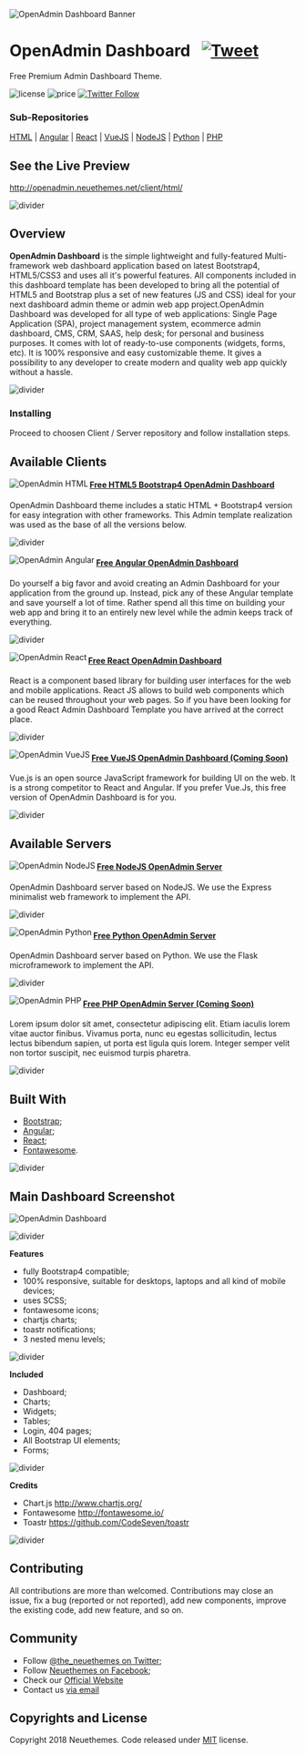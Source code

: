 ![OpenAdmin Dashboard Banner](https://neuethemes.net/wp-content/uploads/github-slide-02.jpg "OpenAdmin Banner")

# OpenAdmin Dashboard &nbsp; [![Tweet](https://img.shields.io/twitter/url/http/shields.io.svg?style=social)](https://twitter.com/intent/tweet?text=Get%20the%20%20free%20multi-framework%20Admin%20Dashboard%20theme%20&url=https://neuethemes.net/portfolio/openadmin-dashboard&via=the_neuethemes&hashtags=admin,dashboard,html5,css3,angular,react) &nbsp;

Free Premium Admin Dashboard Theme.

![license](https://img.shields.io/packagist/l/doctrine/orm.svg)
![price](https://img.shields.io/badge/price-FREE-0098f7.svg)
[![Twitter Follow](https://img.shields.io/twitter/follow/espadrine.svg?style=social&label=Follow)](https://twitter.com/the_neuethemes)


### Sub-Repositories
[HTML](https://github.com/Neuethemes/OpenAdmin-client-Html) | [Angular](https://github.com/Neuethemes/OpenAdmin-client-Angular) | [React](https://github.com/Neuethemes/OpenAdmin-client-React) | [VueJS](https://github.com/Neuethemes/OpenAdmin-client-VueJS) | [NodeJS](https://github.com/Neuethemes/OpenAdmin-server-NodeJS) | [Python](https://github.com/Neuethemes/OpenAdmin-server-Python) | [PHP](https://github.com/Neuethemes/OpenAdmin-server-PHP)

## See the Live Preview
http://openadmin.neuethemes.net/client/html/

![divider](https://neuethemes.net/wp-content/uploads/transparent-30.png "divider")

## Overview

**OpenAdmin Dashboard** is the simple lightweight and fully-featured Multi-framework web dashboard application based on latest Bootstrap4, HTML5/CSS3 and uses all it's powerful features. All components included in this dashboard template has been developed to bring all the potential of HTML5 and Bootstrap plus a set of new features (JS and CSS) ideal for your next dashboard admin theme or admin web app project.OpenAdmin Dashboard was developed for all type of web applications: Single Page Application (SPA), project management system, ecommerce admin dashboard, CMS, CRM, SAAS, help desk; for personal and business purposes. It comes with lot of ready-to-use components (widgets, forms, etc). It is 100% responsive and easy customizable theme. It gives a possibility to any developer to create modern and quality web app quickly without a hassle.

![divider](https://neuethemes.net/wp-content/uploads/transparent-30.png "divider")

### Installing
Proceed to choosen Client / Server repository and follow installation steps.

## Available Clients

[<img align="left" src="https://neuethemes.net/wp-content/uploads/logos-tech-01-html.jpg" alt="OpenAdmin HTML">](https://github.com/Neuethemes/OpenAdmin-client-Html)

#### [Free HTML5 Bootstrap4 OpenAdmin Dashboard](https://github.com/Neuethemes/OpenAdmin-client-Html)
OpenAdmin Dashboard theme includes a static HTML + Bootstrap4 version for easy integration with other frameworks. This Admin template realization was used as the base of all the versions below.

![divider](https://neuethemes.net/wp-content/uploads/transparent-20.png "divider")

[<img align="left" src="https://neuethemes.net/wp-content/uploads/logos-tech-02-angular.jpg" alt="OpenAdmin Angular">](https://github.com/Neuethemes/OpenAdmin-client-Angular)

#### [Free Angular OpenAdmin Dashboard](https://github.com/Neuethemes/OpenAdmin-client-Angular)
Do yourself a big favor and avoid creating an Admin Dashboard for your application from the ground up. Instead, pick any of these Angular template and save yourself a lot of time. Rather spend all this time on building your web app and bring it to an entirely new level while the admin keeps track of everything.

![divider](https://neuethemes.net/wp-content/uploads/transparent-20.png "divider")

[<img align="left" src="https://neuethemes.net/wp-content/uploads/logos-tech-03-react.jpg" alt="OpenAdmin React">](https://github.com/Neuethemes/OpenAdmin-client-React)

#### [Free React OpenAdmin Dashboard](https://github.com/Neuethemes/OpenAdmin-client-React)
React is a component based library for building user interfaces for the web and mobile applications. React JS allows to build web components which can be reused throughout your web pages. So if you have been looking for a good React Admin Dashboard Template you have arrived at the correct place.

![divider](https://neuethemes.net/wp-content/uploads/transparent-20.png "divider")

[<img align="left" src="https://neuethemes.net/wp-content/uploads/logos-tech-04-vue.jpg" alt="OpenAdmin VueJS">](https://github.com/Neuethemes/OpenAdmin-client-VueJS)

#### [Free VueJS OpenAdmin Dashboard (Coming Soon)](https://github.com/Neuethemes/OpenAdmin-client-VueJS)
Vue.js is an open source JavaScript framework for building UI on the web. It is a strong competitor to React and Angular. If you prefer Vue.Js, this free version of OpenAdmin Dashboard is for you.

![divider](https://neuethemes.net/wp-content/uploads/transparent-30.png "divider")

## Available Servers

[<img align="left" src="https://neuethemes.net/wp-content/uploads/logos-tech-05-nodejs.jpg" alt="OpenAdmin NodeJS">](https://github.com/Neuethemes/OpenAdmin-server-NodeJS)

#### [Free NodeJS OpenAdmin Server](https://github.com/Neuethemes/OpenAdmin-server-NodeJS)
OpenAdmin Dashboard server based on NodeJS.
We use the Express minimalist web framework to implement the API.

![divider](https://neuethemes.net/wp-content/uploads/transparent-20.png "divider")

[<img align="left" src="https://neuethemes.net/wp-content/uploads/logos-tech-07-phyton.jpg" alt="OpenAdmin Python">](https://github.com/Neuethemes/OpenAdmin-server-Python)

#### [Free Python OpenAdmin Server](https://github.com/Neuethemes/OpenAdmin-server-Python)
OpenAdmin Dashboard server based on Python.
We use the Flask microframework to implement the API.

![divider](https://neuethemes.net/wp-content/uploads/transparent-20.png "divider")

[<img align="left" src="https://neuethemes.net/wp-content/uploads/logos-tech-06-php.jpg" alt="OpenAdmin PHP">](https://github.com/Neuethemes/OpenAdmin-server-PHP)

#### [Free PHP OpenAdmin Server (Coming Soon)](https://github.com/Neuethemes/OpenAdmin-server-PHP)
Lorem ipsum dolor sit amet, consectetur adipiscing elit. Etiam iaculis lorem vitae auctor finibus. Vivamus porta, nunc eu egestas sollicitudin, lectus lectus bibendum sapien, ut porta est ligula quis lorem. Integer semper velit non tortor suscipit, nec euismod turpis pharetra.

![divider](https://neuethemes.net/wp-content/uploads/transparent-30.png "divider")


## Built With
- [Bootstrap](https://getbootstrap.com/);
- [Angular](https://angular.io/);
- [React](https://reactjs.org/);
- [Fontawesome](https://fontawesome.com/).

![divider](https://neuethemes.net/wp-content/uploads/transparent-30.png "divider")

## Main Dashboard Screenshot

![OpenAdmin Dashboard](https://neuethemes.net/wp-content/uploads/01-openadmin-screen-01.jpg "OpenAdmin Dashboard")

![divider](https://neuethemes.net/wp-content/uploads/transparent-30.png "divider")

**Features**
- fully Bootstrap4 compatible;
- 100% responsive, suitable for desktops, laptops and all kind of mobile devices;
- uses SCSS;
- fontawesome icons;
- chartjs charts;
- toastr notifications;
- 3 nested menu levels;

![divider](https://neuethemes.net/wp-content/uploads/transparent-20.png "divider")

**Included**
- Dashboard;
- Charts;
- Widgets;
- Tables;
- Login, 404 pages;
- All Bootstrap UI elements;
- Forms;

![divider](https://neuethemes.net/wp-content/uploads/transparent-20.png "divider")

**Credits**
- Chart.js http://www.chartjs.org/
- Fontawesome http://fontawesome.io/
- Toastr https://github.com/CodeSeven/toastr

![divider](https://neuethemes.net/wp-content/uploads/transparent-20.png "divider")

## Contributing
All contributions are more than welcomed. Contributions may close an issue, fix a bug (reported or not reported), add new components, improve the existing code, add new feature, and so on.

## Community
- Follow [@the_neuethemes on Twitter](https://twitter.com/the_neuethemes);
- Follow [Neuethemes on Facebook](https://www.facebook.com/neuethemes/);
- Check our [Official Website](https://neuethemes.net)
- Contact us [via email](info@neuethemes.net)

## Copyrights and License
Copyright 2018 Neuethemes. Code released under [MIT](https://opensource.org/licenses/MIT) license.
